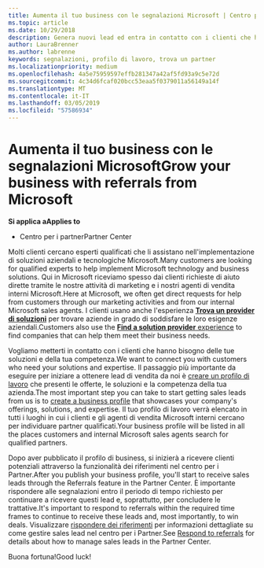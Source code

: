 ```yaml
---
title: Aumenta il tuo business con le segnalazioni Microsoft | Centro per i partner
ms.topic: article
ms.date: 10/29/2018
description: Genera nuovi lead ed entra in contatto con i clienti che hanno bisogno di aiuto per implementare i prodotti e le soluzioni Microsoft.
author: LauraBrenner
ms.author: labrenne
keywords: segnalazioni, profilo di lavoro, trova un partner
ms.localizationpriority: medium
ms.openlocfilehash: 4a5e75959597effb281347a42af5fd93a9c5e72d
ms.sourcegitcommit: 4c34d6fcaf020bcc53eaa5f0379011a56149a14f
ms.translationtype: MT
ms.contentlocale: it-IT
ms.lasthandoff: 03/05/2019
ms.locfileid: "57586934"
---
```

<!-- FWLink:  https://go.microsoft.com/fwlink/?linkid=849775 (top of page) -->

# <a name="grow-your-business-with-referrals-from-microsoft"></a><span data-ttu-id="d54d4-104">Aumenta il tuo business con le segnalazioni Microsoft</span><span class="sxs-lookup"><span data-stu-id="d54d4-104">Grow your business with referrals from Microsoft</span></span>

<span data-ttu-id="d54d4-105">**Si applica a**</span><span class="sxs-lookup"><span data-stu-id="d54d4-105">**Applies to**</span></span>

-  <span data-ttu-id="d54d4-106">Centro per i partner</span><span class="sxs-lookup"><span data-stu-id="d54d4-106">Partner Center</span></span>

<span data-ttu-id="d54d4-107">Molti clienti cercano esperti qualificati che li assistano nell'implementazione di soluzioni aziendali e tecnologiche Microsoft.</span><span class="sxs-lookup"><span data-stu-id="d54d4-107">Many customers are looking for qualified experts to help implement Microsoft technology and business solutions.</span></span> <span data-ttu-id="d54d4-108">Qui in Microsoft riceviamo spesso dai clienti richieste di aiuto dirette tramite le nostre attività di marketing e i nostri agenti di vendita interni Microsoft.</span><span class="sxs-lookup"><span data-stu-id="d54d4-108">Here at Microsoft, we often get direct requests for help from customers through our marketing activities and from our internal Microsoft sales agents.</span></span> <span data-ttu-id="d54d4-109">I clienti usano anche l'esperienza [**Trova un provider di soluzioni**](https://www.microsoft.com/solution-providers/search) per trovare aziende in grado di soddisfare le loro esigenze aziendali.</span><span class="sxs-lookup"><span data-stu-id="d54d4-109">Customers also use the [**Find a solution provider** experience](https://www.microsoft.com/solution-providers/search) to find companies that can help them meet their business needs.</span></span> 

<span data-ttu-id="d54d4-110">Vogliamo metterti in contatto con i clienti che hanno bisogno delle tue soluzioni e della tua competenza.</span><span class="sxs-lookup"><span data-stu-id="d54d4-110">We want to connect you with customers who need your solutions and expertise.</span></span> <span data-ttu-id="d54d4-111">Il passaggio più importante da eseguire per iniziare a ottenere lead di vendita da noi è [creare un profilo di lavoro](create-a-marketing-profile.md) che presenti le offerte, le soluzioni e la competenza della tua azienda.</span><span class="sxs-lookup"><span data-stu-id="d54d4-111">The most important step you can take to start getting sales leads from us is to [create a business profile](create-a-marketing-profile.md) that showcases your company's offerings, solutions, and expertise.</span></span> <span data-ttu-id="d54d4-112">Il tuo profilo di lavoro verrà elencato in tutti i luoghi in cui i clienti e gli agenti di vendita Microsoft interni cercano per individuare partner qualificati.</span><span class="sxs-lookup"><span data-stu-id="d54d4-112">Your business profile will be listed in all the places customers and internal Microsoft sales agents search for qualified partners.</span></span> 

 <span data-ttu-id="d54d4-113">Dopo aver pubblicato il profilo di business, si inizierà a ricevere clienti potenziali attraverso la funzionalità dei riferimenti nel centro per i Partner.</span><span class="sxs-lookup"><span data-stu-id="d54d4-113">After you publish your business profile, you'll start to receive sales leads through the Referrals feature in the Partner Center.</span></span> <span data-ttu-id="d54d4-114">È importante rispondere alle segnalazioni entro il periodo di tempo richiesto per continuare a ricevere questi lead e, soprattutto, per concludere le trattative.</span><span class="sxs-lookup"><span data-stu-id="d54d4-114">It's important to respond to referrals within the required time frames to continue to receive these leads and, most importantly, to win deals.</span></span> <span data-ttu-id="d54d4-115">Visualizzare [rispondere dei riferimenti](responding-to-referrals.md) per informazioni dettagliate su come gestire sales lead nel centro per i Partner.</span><span class="sxs-lookup"><span data-stu-id="d54d4-115">See [Respond to referrals](responding-to-referrals.md) for details about how to manage sales leads in the Partner Center.</span></span>  

<span data-ttu-id="d54d4-116">Buona fortuna!</span><span class="sxs-lookup"><span data-stu-id="d54d4-116">Good luck!</span></span>

<!-- 
*  [Analyze your business profile](analyze-your-marketing-profile.md) Regularly review and optimize your business profile to make sure you’re getting in front of your target customers.
-->
